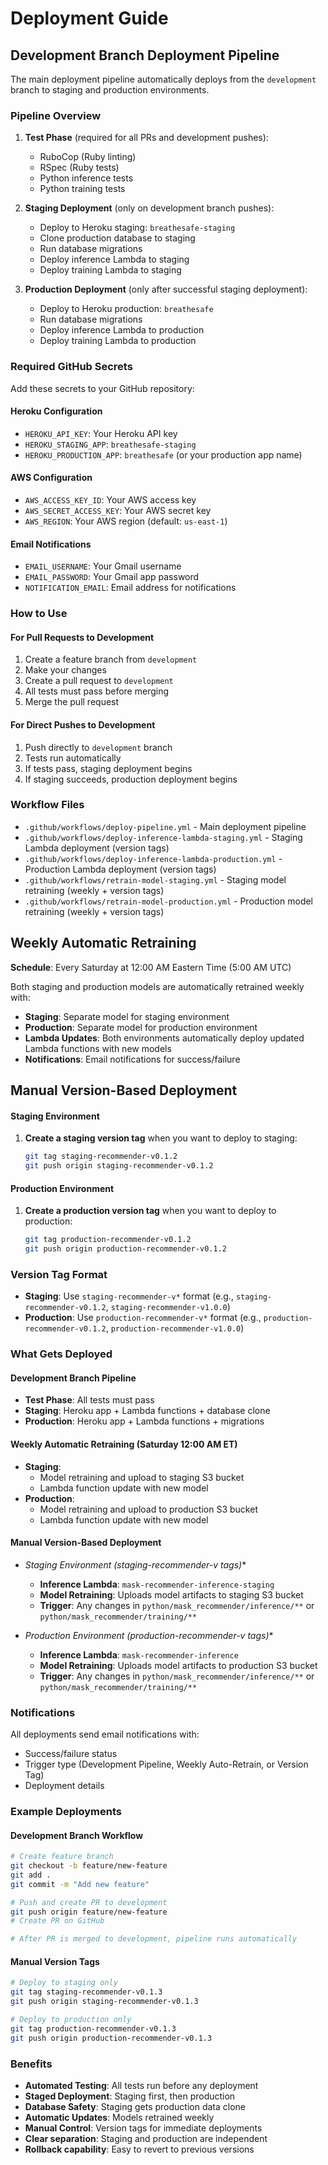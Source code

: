 # Deployment Guide

## Development Branch Deployment Pipeline

The main deployment pipeline automatically deploys from the `development` branch to staging and production environments.

### Pipeline Overview

1. **Test Phase** (required for all PRs and development pushes):
   - RuboCop (Ruby linting)
   - RSpec (Ruby tests)
   - Python inference tests
   - Python training tests

2. **Staging Deployment** (only on development branch pushes):
   - Deploy to Heroku staging: `breathesafe-staging`
   - Clone production database to staging
   - Run database migrations
   - Deploy inference Lambda to staging
   - Deploy training Lambda to staging

3. **Production Deployment** (only after successful staging deployment):
   - Deploy to Heroku production: `breathesafe`
   - Run database migrations
   - Deploy inference Lambda to production
   - Deploy training Lambda to production

### Required GitHub Secrets

Add these secrets to your GitHub repository:

#### Heroku Configuration
- `HEROKU_API_KEY`: Your Heroku API key
- `HEROKU_STAGING_APP`: `breathesafe-staging`
- `HEROKU_PRODUCTION_APP`: `breathesafe` (or your production app name)

#### AWS Configuration
- `AWS_ACCESS_KEY_ID`: Your AWS access key
- `AWS_SECRET_ACCESS_KEY`: Your AWS secret key
- `AWS_REGION`: Your AWS region (default: `us-east-1`)

#### Email Notifications
- `EMAIL_USERNAME`: Your Gmail username
- `EMAIL_PASSWORD`: Your Gmail app password
- `NOTIFICATION_EMAIL`: Email address for notifications

### How to Use

#### For Pull Requests to Development
1. Create a feature branch from `development`
2. Make your changes
3. Create a pull request to `development`
4. All tests must pass before merging
5. Merge the pull request

#### For Direct Pushes to Development
1. Push directly to `development` branch
2. Tests run automatically
3. If tests pass, staging deployment begins
4. If staging succeeds, production deployment begins

### Workflow Files

- `.github/workflows/deploy-pipeline.yml` - Main deployment pipeline
- `.github/workflows/deploy-inference-lambda-staging.yml` - Staging Lambda deployment (version tags)
- `.github/workflows/deploy-inference-lambda-production.yml` - Production Lambda deployment (version tags)
- `.github/workflows/retrain-model-staging.yml` - Staging model retraining (weekly + version tags)
- `.github/workflows/retrain-model-production.yml` - Production model retraining (weekly + version tags)

## Weekly Automatic Retraining

**Schedule**: Every Saturday at 12:00 AM Eastern Time (5:00 AM UTC)

Both staging and production models are automatically retrained weekly with:
- **Staging**: Separate model for staging environment
- **Production**: Separate model for production environment
- **Lambda Updates**: Both environments automatically deploy updated Lambda functions with new models
- **Notifications**: Email notifications for success/failure

## Manual Version-Based Deployment

#### Staging Environment
1. **Create a staging version tag** when you want to deploy to staging:
   ```bash
   git tag staging-recommender-v0.1.2
   git push origin staging-recommender-v0.1.2
   ```

#### Production Environment
1. **Create a production version tag** when you want to deploy to production:
   ```bash
   git tag production-recommender-v0.1.2
   git push origin production-recommender-v0.1.2
   ```

### Version Tag Format

- **Staging**: Use `staging-recommender-v*` format (e.g., `staging-recommender-v0.1.2`, `staging-recommender-v1.0.0`)
- **Production**: Use `production-recommender-v*` format (e.g., `production-recommender-v0.1.2`, `production-recommender-v1.0.0`)

### What Gets Deployed

#### Development Branch Pipeline
- **Test Phase**: All tests must pass
- **Staging**: Heroku app + Lambda functions + database clone
- **Production**: Heroku app + Lambda functions + migrations

#### Weekly Automatic Retraining (Saturday 12:00 AM ET)
- **Staging**: 
  - Model retraining and upload to staging S3 bucket
  - Lambda function update with new model
- **Production**: 
  - Model retraining and upload to production S3 bucket
  - Lambda function update with new model

#### Manual Version-Based Deployment
- **Staging Environment (staging-recommender-v* tags)**
  - **Inference Lambda**: `mask-recommender-inference-staging`
  - **Model Retraining**: Uploads model artifacts to staging S3 bucket
  - **Trigger**: Any changes in `python/mask_recommender/inference/**` or `python/mask_recommender/training/**`

- **Production Environment (production-recommender-v* tags)**
  - **Inference Lambda**: `mask-recommender-inference`
  - **Model Retraining**: Uploads model artifacts to production S3 bucket
  - **Trigger**: Any changes in `python/mask_recommender/inference/**` or `python/mask_recommender/training/**`

### Notifications

All deployments send email notifications with:
- Success/failure status
- Trigger type (Development Pipeline, Weekly Auto-Retrain, or Version Tag)
- Deployment details

### Example Deployments

#### Development Branch Workflow
```bash
# Create feature branch
git checkout -b feature/new-feature
git add .
git commit -m "Add new feature"

# Push and create PR to development
git push origin feature/new-feature
# Create PR on GitHub

# After PR is merged to development, pipeline runs automatically
```

#### Manual Version Tags
```bash
# Deploy to staging only
git tag staging-recommender-v0.1.3
git push origin staging-recommender-v0.1.3

# Deploy to production only
git tag production-recommender-v0.1.3
git push origin production-recommender-v0.1.3
```

### Benefits

- **Automated Testing**: All tests run before any deployment
- **Staged Deployment**: Staging first, then production
- **Database Safety**: Staging gets production data clone
- **Automatic Updates**: Models retrained weekly
- **Manual Control**: Version tags for immediate deployments
- **Clear separation**: Staging and production are independent
- **Rollback capability**: Easy to revert to previous versions 